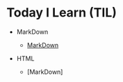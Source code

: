# Today I Learn (TIL)
* MarkDown

   * [MarkDown](https://github.com/oheunchan07/TIL/blob/main/MarkDown.md)
* HTML

   * [MarkDown]
